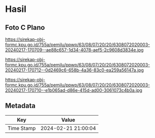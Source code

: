 # Hasil

## Foto C Plano

https://sirekap-obj-formc.kpu.go.id/755a/pemilu/ppwp/63/08/07/20/20/6308072020003-20240217-170709--ae88c657-1d34-4078-aef5-2c9608d3834e.jpg

https://sirekap-obj-formc.kpu.go.id/755a/pemilu/ppwp/63/08/07/20/20/6308072020003-20240217-170712--0d2469c6-658b-4a36-83c0-ea259a56147a.jpg

https://sirekap-obj-formc.kpu.go.id/755a/pemilu/ppwp/63/08/07/20/20/6308072020003-20240217-170710--e1b065ad-d86e-415d-ad00-3061073c4b0a.jpg


## Metadata

| Key        | Value               |
| ---------- | ------------------- |
| Time Stamp | 2024-02-21 21:00:04 |



